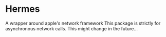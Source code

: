 # Hermes

A wrapper around apple's network framework
This package is strictly for asynchronous network calls. This might change in the future... 
